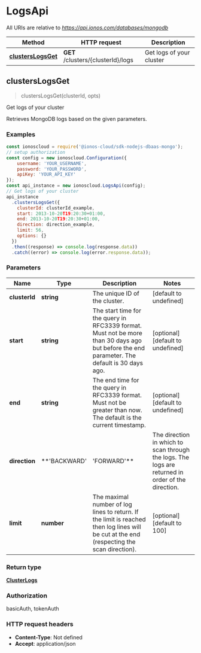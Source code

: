 # LogsApi

All URIs are relative to *https://api.ionos.com/databases/mongodb*

| Method | HTTP request | Description |
| ------ | ------------ | ----------- |
| [**clustersLogsGet**](LogsApi.md#clusterslogsget) | **GET** /clusters/{clusterId}/logs | Get logs of your cluster |


## clustersLogsGet

> <ClusterLogs> clustersLogsGet(clusterId, opts)

Get logs of your cluster

Retrieves MongoDB logs based on the given parameters.

### Examples

```javascript
const ionoscloud = require('@ionos-cloud/sdk-nodejs-dbaas-mongo');
// setup authorization
const config = new ionoscloud.Configuration({
    username: 'YOUR_USERNAME',
    password: 'YOUR_PASSWORD',
    apiKey: 'YOUR_API_KEY'
});
const api_instance = new ionoscloud.LogsApi(config);
// Get logs of your cluster
api_instance
  .clustersLogsGet({
    clusterId: clusterId_example,
    start: 2013-10-20T19:20:30+01:00,
    end: 2013-10-20T19:20:30+01:00,
    direction: direction_example,
    limit: 56, 
    options: {}
  })
  .then((response) => console.log(response.data))
  .catch((error) => console.log(error.response.data));
```

### Parameters

| Name | Type | Description | Notes |
| ---- | ---- | ----------- | ----- |
| **clusterId** | **string** | The unique ID of the cluster. | [default to undefined] |
| **start** | **string** | The start time for the query in RFC3339 format. Must not be more than 30 days ago but before the end parameter. The default is 30 days ago. | [optional][default to undefined] |
| **end** | **string** | The end time for the query in RFC3339 format. Must not be greater than now. The default is the current timestamp. | [optional][default to undefined] |
| **direction** | **&#39;BACKWARD&#39; | &#39;FORWARD&#39;** | The direction in which to scan through the logs. The logs are returned in order of the direction. | [optional][default to &#39;BACKWARD&#39;] |
| **limit** | **number** | The maximal number of log lines to return.  If the limit is reached then log lines will be cut at the end (respecting the scan direction). | [optional][default to 100] |

### Return type

[**ClusterLogs**](../models/ClusterLogs.md)

### Authorization

basicAuth, tokenAuth

### HTTP request headers

- **Content-Type**: Not defined
- **Accept**: application/json

